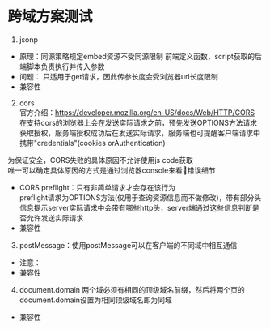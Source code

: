 # 跨域方案测试

1. jsonp
- 原理：同源策略规定embed资源不受同源限制
前端定义函数，script获取的后端脚本负责执行并传入参数
- 问题：
只适用于get请求，因此传参长度会受浏览器url长度限制
- 兼容性


2. cors  
官方介绍：https://developer.mozilla.org/en-US/docs/Web/HTTP/CORS  
在支持cors的浏览器上会在发送实际请求之前，预先发送OPTIONS方法请求获取授权，服务端授权成功后在发送实际请求，服务端也可提醒客户端请求中携带"credentials"(cookies orAuthentication)  

为保证安全，CORS失败的具体原因不允许使用js code获取  
唯一可以确定具体原因的方式是通过浏览器console来看错误细节  

- CORS preflight：只有非简单请求才会存在该行为  
  preflight请求为OPTIONS方法(仅用于查询资源信息而不做修改)，带有部分头信息提示server实际请求中会带有哪些http头，server端通过这些信息判断是否允许发送实际请求  
- 兼容性
3. postMessage：使用postMessage可以在客户端的不同域中相互通信
- 注意：
- 兼容性
4. document.domain
两个域必须有相同的顶级域名前缀，然后将两个页的document.domain设置为相同顶级域名即为同域

- 兼容性